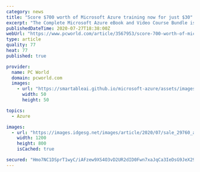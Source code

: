 ```yaml
---
category: news
title: "Score $700 worth of Microsoft Azure training now for just $30"
excerpt: "The Complete Microsoft Azure eBook and Video Course Bundle is perfect for beginners. Through six eBooks and four videos, it introduces students to the concept of the cloud, the foundations of Microsoft Azure,"
publishedDateTime: 2020-07-27T18:38:00Z
webUrl: "https://www.pcworld.com/article/3567953/score-700-worth-of-microsoft-azure-training-now-for-just-30.html"
type: article
quality: 77
heat: 77
published: true

provider:
  name: PC World
  domain: pcworld.com
  images:
    - url: "https://smartableai.github.io/microsoft-azure/assets/images/organizations/pcworld.com-50x50.jpg"
      width: 50
      height: 50

topics:
  - Azure

images:
  - url: "https://images.idgesg.net/images/article/2020/07/sale_29760_article_image-100852511-large.3x2.jpg"
    width: 1200
    height: 800
    isCached: true

secured: "Hmo7NC1DSprT1wyC/iAFzew9XS4O3vD2UR2dID0Fwn7xaJqCa3IeDsG9JeX29cRcjaAQqBusZTnKqnCFCc9BF/BGsKb0L0ftEYj6Mpld/dG1il7dnYS6kZkw+eigfW30I4sebq6IpSalUSUgoSwl0EKH29FtizoIzjQ9fQvYg9iXiMrU2ncat6pqcc0lZh/wrF6lRcR5tsAlMUrgbIeWjDA2O8AFeVUGpDfK3PuurOxejyOFzI7yHvU0js9Y8lTr5KtRWCHZqL4W/uxajZJOCZG83lZFcOUMcHF6B65AMhrgP4JBgRRVRE5+cU+6hcS7KW2vzIvJWWk7aGvncdO1Jw==;KcN0C8cxq/2ToND2dROq8Q=="
---
```


